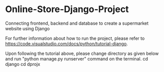 # Online-Store-Django-Project
Connecting frontend, backend and database to create a supermarket website using Django

For further information about how to run the project, please refer to https://code.visualstudio.com/docs/python/tutorial-django.

Upon following the tutorial above, please change directory as given below and run "python manage.py runserver" command on the terminal.
  cd django
  cd dprojx
